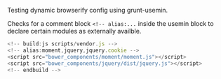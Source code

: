 Testing dynamic browserify config using grunt-usemin.

Checks for a comment block `<!-- alias:...` inside the usemin block to declare certain modules as externally availble.

```javascript
<!-- build:js scripts/vendor.js -->
<!-- alias:moment,jquery,jquery.cookie -->
<script src="bower_components/moment/moment.js"></script>
<script src="bower_components/jquery/dist/jquery.js"></script>
<!-- endbuild -->
```
